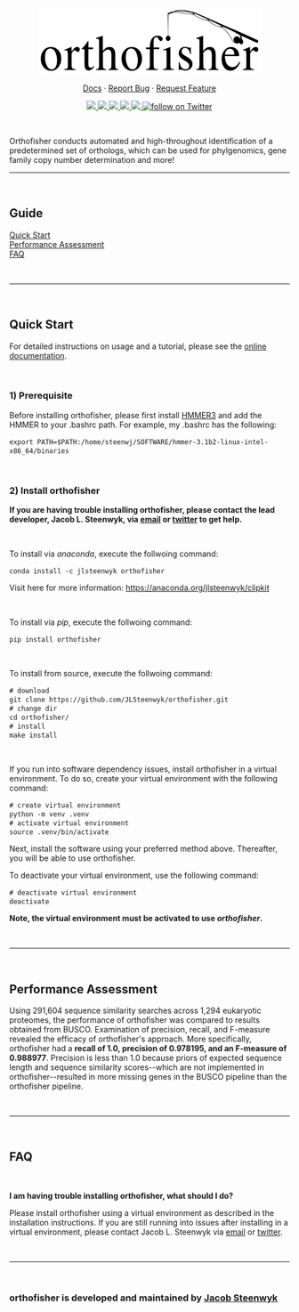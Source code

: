 <p align="center">
  <a href="https://github.com/jlsteenwyk/orthofisher">
    <img src="https://raw.githubusercontent.com/JLSteenwyk/orthofisher/master/docs/_static/img/orthofisher.jpg" alt="Logo" width="400">
  </a>
  <p align="center">
    <a href="https://jlsteenwyk.com/orthofisher/">Docs</a>
    ·
    <a href="https://github.com/jlsteenwyk/orthofisher/issues">Report Bug</a>
    ·
    <a href="https://github.com/jlsteenwyk/orthofisher/issues">Request Feature</a>
  </p>
    <p align="center">
        <a href="https://lbesson.mit-license.org/" alt="License">
            <img src="https://img.shields.io/badge/License-MIT-blue.svg">
        </a>
        <a href="https://pypi.org/project/orthofisher/" alt="PyPI - Python Version">
            <img src="https://img.shields.io/pypi/pyversions/orthofisher">
        </a>
        <a href="https://github.com/JLSteenwyk/orthofisher/actions" alt="Build">
            <img src="https://img.shields.io/github/workflow/status/jlsteenwyk/orthofisher/CI">
        </a>
        <a href="https://codecov.io/gh/jlsteenwyk/orthofisher" alt="Coverage">
          <img src="https://codecov.io/gh/JLSteenwyk/orthofisher/branch/main/graph/badge.svg?token=7LYMLHDL9D"/>
        </a>
        <a href="https://github.com/jlsteenwyk/orthofisher/graphs/contributors" alt="Contributors">
            <img src="https://img.shields.io/github/contributors/jlsteenwyk/orthofisher">
        </a>
        <a href="https://twitter.com/intent/follow?screen_name=jlsteenwyk" alt="Author Twitter">
            <img src="https://img.shields.io/twitter/follow/jlsteenwyk?style=social&logo=twitter"
                alt="follow on Twitter">
        </a>
    </p>
</p>

<br />

Orthofisher conducts automated and high-throughout identification of a predetermined set of orthologs, which can be used for phylgenomics, gene family copy number determination and more!

---

<br />

## Guide
[Quick Start](#quick-start)<br />
[Performance Assessment](#performance-assessment)<br />
[FAQ](#faq)

<br />

---

<br/>

## Quick Start

For detailed instructions on usage and a tutorial, please see the [online documentation](https://jlsteenwyk.com/orthofisher/).

<br/>

### 1) Prerequisite
Before installing orthofisher, please first install [HMMER3](http://hmmer.org/documentation.html) and add the HMMER to your .bashrc path. For example, my .bashrc has the following:

```shell
export PATH=$PATH:/home/steenwj/SOFTWARE/hmmer-3.1b2-linux-intel-x86_64/binaries
```

<br/>

### 2) Install orthofisher

**If you are having trouble installing orthofisher, please contact the lead developer, Jacob L. Steenwyk, via [email](https://jlsteenwyk.com/contact.html) or [twitter](https://twitter.com/jlsteenwyk) to get help.**

<br/>

To install via *anaconda*, execute the follwoing command:
``` shell
conda install -c jlsteenwyk orthofisher
```
Visit here for more information: https://anaconda.org/jlsteenwyk/clipkit

<br/>

To install via *pip*, execute the follwoing command:
```shell
pip install orthofisher
```

<br />

To install from source, execute the follwoing command:
```shell
# download
git clone https://github.com/JLSteenwyk/orthofisher.git
# change dir
cd orthofisher/
# install
make install
```

<br/>

If you run into software dependency issues, install orthofisher in a virtual environment. To do so, create your virtual environment with the following command: 
```shell
# create virtual environment
python -m venv .venv
# activate virtual environment
source .venv/bin/activate
```

Next, install the software using your preferred method above. Thereafter, you will be able to use orthofisher.

To deactivate your virtual environment, use the following command:
```shell
# deactivate virtual environment
deactivate
```
**Note, the virtual environment must be activated to use *orthofisher*.**

<br />

---

<br />

## Performance Assessment
Using 291,604 sequence similarity searches across 1,294 eukaryotic proteomes, the performance of orthofisher was compared to results obtained from BUSCO. Examination of precision, recall, and F-measure revealed the efficacy of orthofisher's approach. More specifically, orthofisher had a <strong>recall of 1.0, precision of 0.978195, and an F-measure of 0.988977</strong>. Precision is less than 1.0 because priors of expected sequence length and sequence similarity scores--which are not implemented in orthofisher--resulted in more missing genes in the BUSCO pipeline than the orthofisher pipeline.

<br />

---

<br />

## FAQ

<br />

<strong>I am having trouble installing orthofisher, what should I do?</strong>

Please install orthofisher using a virtual environment as described in the installation instructions. If you are still running into issues after installing in a virtual environment, please contact Jacob L. Steenwyk via [email](https://jlsteenwyk.com/contact.html) or [twitter](https://twitter.com/jlsteenwyk).

<br />

---

<br />

### orthofisher is developed and maintained by [Jacob Steenwyk](https://jlsteenwyk.github.io/)


